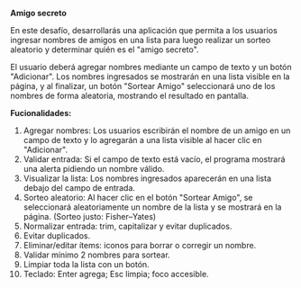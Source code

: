 **Amigo secreto**

En este desafío, desarrollarás una aplicación que permita a los usuarios ingresar nombres de amigos en una lista para luego realizar un sorteo aleatorio y determinar quién es el "amigo secreto".

El usuario deberá agregar nombres mediante un campo de texto y un botón "Adicionar". Los nombres ingresados se mostrarán en una lista visible en la página, y al finalizar, un botón "Sortear Amigo" seleccionará uno de los nombres de forma aleatoria, mostrando el resultado en pantalla.

**Fucionalidades:**

1. Agregar nombres: Los usuarios escribirán el nombre de un amigo en un campo de texto y lo agregarán a una lista visible al hacer clic en "Adicionar".
2. Validar entrada: Si el campo de texto está vacío, el programa mostrará una alerta pidiendo un nombre válido.
3. Visualizar la lista: Los nombres ingresados aparecerán en una lista debajo del campo de entrada.
4. Sorteo aleatorio: Al hacer clic en el botón "Sortear Amigo", se seleccionará aleatoriamente un nombre de la lista y se mostrará en la página. (Sorteo justo: Fisher–Yates)
5. Normalizar entrada: trim, capitalizar y evitar duplicados.
6. Evitar duplicados.
7. Eliminar/editar ítems: iconos para borrar o corregir un nombre.
8. Validar mínimo 2 nombres para sortear.
9. Limpiar toda la lista con un botón.
10. Teclado: Enter agrega; Esc limpia; foco accesible.
